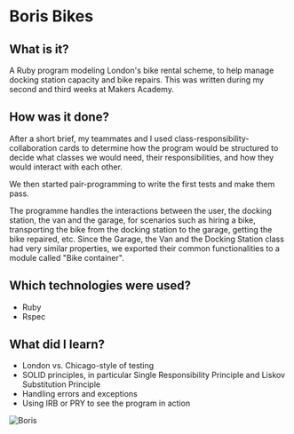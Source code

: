 Boris Bikes
======================

## What is it?
A Ruby program modeling London's bike rental scheme, to help manage docking station capacity and bike repairs. This was written during my second and third weeks at Makers Academy.

## How was it done?

After a short brief, my teammates and I used class-responsibility-collaboration cards to determine how the program would be structured to decide what classes we would need, their responsibilities, and how they would interact with each other.

We then started pair-programming to write the first tests and make them pass.

The programme handles the interactions between the user, the docking station, the van and the garage, for scenarios such as hiring a bike, transporting the bike from the docking station to the garage, getting the bike repaired, etc. Since the Garage, the Van and the Docking Station class had very similar properties, we exported their common functionalities to a module called "Bike container".

## Which technologies were used?

- Ruby
- Rspec

## What did I learn?
- London vs. Chicago-style of testing
- SOLID principles, in particular Single Responsibility Principle and Liskov Substitution Principle
- Handling errors and exceptions
- Using IRB or PRY to see the program in action

![Boris](https://github.com/binaryberry/My_Boris_Bikes/blob/master/Public/Boris_and_Schwarzy.jpg)
